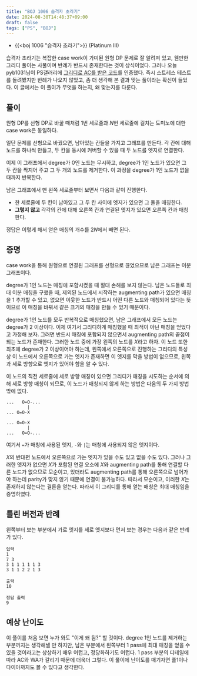 ```yaml
---
title: "BOJ 1006 습격자 초라기"
date: 2024-08-30T14:48:37+09:00
draft: false
tags: ["PS", "BOJ"]
---
```


* {{<boj 1006 "습격자 초라기">}} (Platinum III)

습격자 초라기는 복잡한 case work이 가미된 원형 DP 문제로 잘 알려져 있고, 웬만한 그리디 풀이는 사풀이며 반례가 반드시 존재한다는 것이 상식이었다. 그러나 오늘 pyb1031님이 PS갤러리에 [그리디로 AC를 받은 코드](https://www.acmicpc.net/source/83177128)를 인증했다. 즉시 스트레스 테스트를 돌려봤지만 반례가 나오지 않았고, 좀 더 생각해 본 결과 맞는 풀이라는 확신이 들었다. 이 글에서는 이 풀이가 무엇을 하는지, 왜 맞는지를 다룬다.

<!--more-->

## 풀이

원형 DP를 선형 DP로 바꿀 때처럼 1번 세로줄과 $N$번 세로줄에 걸치는 도미노에 대한 case work은 동일하다.

일단 문제를 선형으로 바꿨으면, 남아있는 칸들을 가지고 그래프를 만든다. 각 칸에 대해 노드를 하나씩 만들고, 두 칸을 동시에 커버할 수 있을 때 두 노드를 엣지로 연결한다.

이제 이 그래프에서 degree가 0인 노드는 무시하고, degree가 1인 노드가 있으면 그 두 칸을 짝지어 주고 그 두 개의 노드를 제거한다. 이 과정을 degree가 1인 노드가 없을 때까지 반복한다.

남은 그래프에서 맨 왼쪽 세로줄부터 보면서 다음과 같이 진행한다.

* 한 세로줄에 두 칸이 남아있고 그 두 칸 사이에 엣지가 있으면 그 둘을 매칭한다.
* **그렇지 않고** 각각의 칸에 대해 오른쪽 칸과 연결된 엣지가 있으면 오른쪽 칸과 매칭한다.

정답은 이렇게 해서 얻은 매칭의 개수를 $2N$에서 빼면 된다.

## 증명

case work을 통해 원형으로 연결된 그래프를 선형으로 끊었으므로 남은 그래프는 이분 그래프이다.

degree가 1인 노드는 매칭에 포함시켰을 때 절대 손해를 보지 않는다. 남은 노드들로 최대 이분 매칭을 구했을 때, 제외된 노드에서 시작하는 augmenting path가 있으면 매칭을 1 추가할 수 있고, 없으면 이웃한 노드가 반드시 어떤 다른 노드와 매칭되어 있다는 뜻이므로 이 매칭을 바꿔서 같은 크기의 매칭을 만들 수 있기 때문이다.

degree가 1인 노드를 모두 반복적으로 매칭했으면, 남은 그래프에서 모든 노드는 degree가 2 이상이다. 이제 여기서 그리디하게 매칭했을 때 최적이 아닌 매칭을 얻었다고 가정해 보자. 그러면 반드시 매칭에 포함되지 않으면서 augmenting path의 끝점이 되는 노드가 존재한다. 그러한 노드 중에 가장 왼쪽의 노드를 $X$라고 하자. 이 노드 또한 최초에 degree가 2 이상이어야 하는데, 왼쪽에서 오른쪽으로 진행하는 그리디의 특성상 이 노드에서 오른쪽으로 가는 엣지가 존재하면 이 엣지를 막을 방법이 없으므로, 왼쪽과 세로 방향으로 엣지가 있어야 함을 알 수 있다.

이 노드의 직전 세로줄에 세로 방향 매칭이 있으면 그리디가 매칭을 시도하는 순서에 의해 세로 방향 매칭이 되므로, 이 노드가 매칭되지 않게 하는 방법은 다음의 두 가지 방법밖에 없다.

```
...   O=O-...
        |
... O=O-X

... O=O-X
        |
...   O=O-...
```

여기서 `=`가 매칭에 사용된 엣지, `-`와 `|`는 매칭에 사용되지 않은 엣지이다.

$X$의 반대편 노드에서 오른쪽으로 가는 엣지가 있을 수도 있고 없을 수도 있다. 그러나 그러한 엣지가 없으면 $X$가 포함된 연결 요소에 $X$와 augmenting path를 통해 연결할 다른 노드가 없으므로 모순이고, 있더라도 augmenting path를 통해 오른쪽으로 넘어가야 하는데 parity가 맞지 않기 때문에 연결이 불가능하다. 따라서 모순이고, 이러한 $X$는 존재하지 않는다는 결론을 얻는다. 따라서 이 그리디를 통해 얻는 매칭은 최대 매칭임을 증명하였다.

## 틀린 버전과 반례

왼쪽부터 보는 부분에서 가로 엣지를 세로 엣지보다 먼저 보는 경우는 다음과 같은 반례가 있다.

```
입력
1
7 3
3 1 1 1 1 1 3
3 1 1 2 2 1 3

출력
10

정답 출력
9
```

## 예상 난이도

이 풀이를 처음 보면 누가 와도 "이게 왜 됨?" 할 것이다. degree 1인 노드를 제거하는 부분까지는 생각해낼 만 하지만, 남은 부분에서 왼쪽부터 1 pass에 최대 매칭을 얻을 수 있을 것이라고는 상상하기 매우 어렵고, 정당화하기도 어렵다. 1 pass 부분의 디테일에 따라 AC와 WA가 갈리기 때문에 더욱더 그렇다. 이 풀이에 난이도를 매기자면 플1이나 다이아까지도 볼 수 있다고 생각한다.